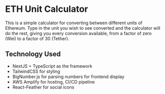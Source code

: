 # ETH Unit Calculator

This is a simple calculator for converting between different units of Ethereum. Type in the unit you wish to see converted and the calculator will do the rest, giving you every conversion available, from a factor of zero (Wei) to a factor of 30 (Tether).

## Technology Used

- NextJS + TypeScript as the framework
- TailwindCSS for styling
- BigNumber.js for parsing numbers for frontend display
- AWS Amplify for hosting, CI/CD pipeline
- React-Feather for social icons
